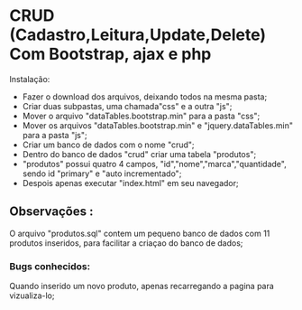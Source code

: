 # CRUD (Cadastro,Leitura,Update,Delete) Com Bootstrap, ajax e php
Instalação:
 - Fazer o download dos arquivos, deixando todos na mesma pasta;
 - Criar duas subpastas, uma chamada"css" e a outra "js";
 - Mover o arquivo "dataTables.bootstrap.min" para a pasta "css";
 - Mover os arquivos "dataTables.bootstrap.min" e "jquery.dataTables.min" para a pasta "js";
 - Criar um banco de dados com o nome "crud";
  - Dentro do banco de dados "crud" criar uma tabela "produtos";
  - "produtos" possui quatro 4 campos, "id","nome","marca","quantidade", sendo id "primary" e "auto incrementado";
  - Despois apenas executar "index.html" em seu navegador;
## Observações :
O arquivo "produtos.sql" contem um pequeno banco de dados com 11 produtos inseridos, para facilitar a criaçao do banco de dados;

### Bugs conhecidos:
Quando inserido um novo produto, apenas recarregando a pagina para vizualiza-lo;
